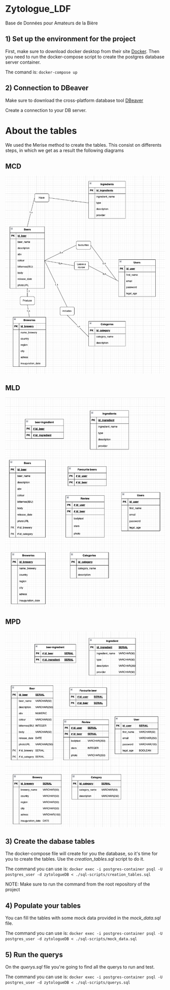 # Zytologue_LDF
Base de Données pour Amateurs de la Bière

## 1) Set up the environment for the project

First, make sure to download docker desktop from their site [Docker](https://www.docker.com/).
Then you need to run the docker-compose script to create the postgres database server container.

The comand is: `docker-compose up`

## 2) Connection to DBeaver

Make sure to download the cross-platform database tool [DBeaver](https://dbeaver.io/)

Create a connection to your DB server.

# About the tables

We used the Merise method to create the tables. This consist on differents steps, in which we get as a result the following diagrams

## MCD
![MCD](./img/MCD.png)
## MLD
![MLD](./img/MLD.png)
## MPD
![MPD](./img/MPD.png)

## 3) Create the dabase tables
The docker-compose file will create for you the database, so it's time for you to create the tables.
Use the *creation_tables.sql* script to do it.

The command you can use is: `docker exec -i postgres-container psql -U postgres_user -d zytologueDB < ./sql-scripts/creation_tables.sql`

NOTE: Make sure to run the command from the root repository of the project

## 4) Populate your tables
You can fill the tables with some mock data provided in the *mock_data.sql* file.

The command you can use is: `docker exec -i postgres-container psql -U postgres_user -d zytologueDB < ./sql-scripts/mock_data.sql`

## 5) Run the querys

On the *querys.sql* file you're going to find all the querys to run and test.

The command you can use is: `docker exec -i postgres-container psql -U postgres_user -d zytologueDB < ./sql-scripts/querys.sql`
